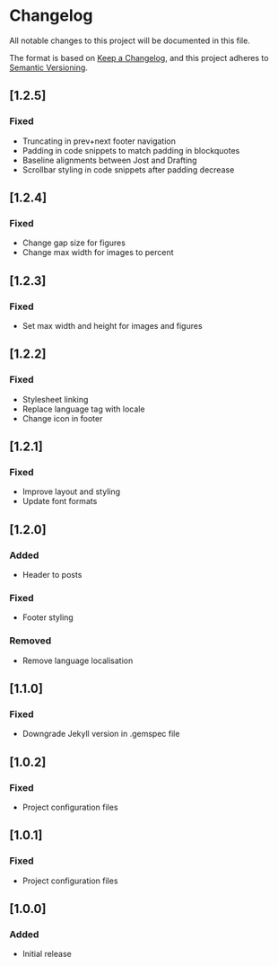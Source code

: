 # Changelog

All notable changes to this project will be documented in this file.

The format is based on [Keep a Changelog](https://keepachangelog.com/en/1.1.0/), and this project adheres to [Semantic Versioning](https://semver.org/spec/v2.0.0.html).

## [1.2.5]

### Fixed

-   Truncating in prev+next footer navigation
-   Padding in code snippets to match padding in blockquotes
-   Baseline alignments between Jost and Drafting
-   Scrollbar styling in code snippets after padding decrease

## [1.2.4]

### Fixed

-   Change gap size for figures
-   Change max width for images to percent

## [1.2.3]

### Fixed

-   Set max width and height for images and figures

## [1.2.2]

### Fixed

-   Stylesheet linking
-   Replace language tag with locale
-   Change icon in footer

## [1.2.1]

### Fixed

-   Improve layout and styling
-   Update font formats

## [1.2.0]

### Added

-   Header to posts

### Fixed

-   Footer styling

### Removed

-   Remove language localisation

## [1.1.0]

### Fixed

-   Downgrade Jekyll version in .gemspec file

## [1.0.2]

### Fixed

-   Project configuration files

## [1.0.1]

### Fixed

-   Project configuration files

## [1.0.0]

### Added

-   Initial release
